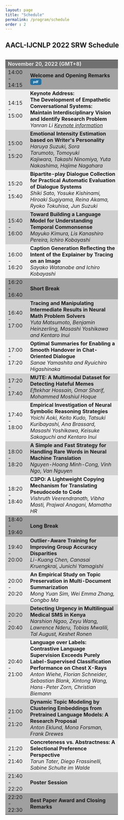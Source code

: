 ```yaml
---
layout: page
title: "Schedule"
permalink: /program/schedule
order : 2
---
```


<style>
.abs_input, .abs_input:hover {
    display: inline-block;
    width: 35px;
    height: 20px;
    background: #29ABE0;
    text-align: center;
    text-decoration: none;
    font-size: 10px;
    font-weight: bold;
    border-radius: 5px;
    color: white;
    font-weight: bold;
    line-height: 20px;
}
.pdf_input, .pdf_input:hover {
    display: inline-block;
    width: 35px;
    height: 20px;
    background: #2471A3;
    text-align: center;
    text-decoration: none;
    font-size: 10px;
    font-weight: bold;
    border-radius: 5px;
    color: white;
    font-weight: bold;
    line-height: 20px;
}
.video_input, .video_input:hover {
    display: inline-block;
    width: 45px;
    height: 20px;
    background: #1ABC9C;
    text-align: center;
    text-decoration: none;
    font-size: 10px;
    font-weight: bold;
    border-radius: 5px;
    color: white;
    font-weight: bold;
    line-height: 20px;
}
</style>

## AACL-IJCNLP 2022 SRW Schedule
<div style="float:left; width:70%; font-size: 15px;"> <table> <tbody>
<tr bgcolor="#707070"> <td colspan="2"> <font color="#e9e9e9"> <b>November 20, 2022 (GMT+8)</b> </font> </td> </tr>

<tr bgcolor="#a0a0a0">
  <td> 14:00 - 14:15 </td>
  <td> <b>Welcome and Opening Remarks</b>
  <a class='pdf_input' href="{{ site.baseurl }}/pdfs/Opening_Remarks_AACL2022SRW.pdf">pdf</a>
  </td>
</tr>

<tr bgcolor="#ededed">
  <td> 14:15 - 15:00 </td>
  <td> <b>Keynote Address: </b> <br>
  <b>The Development of Empathetic Conversational Systems: Maintain Interdisciplinary Vision and Identify Research Problem</b> <br>
  <i>Yanran Li <a href="{{ sit.baseurl }}/program/keynote">Keynote information</a></i>
  </td>
</tr>

<!--<a class='pdf_input' href="https://www.aclweb.org/anthology/2020.aacl-srw.1.pdf">pdf</a>
<a class='abs_input' href="{{ site.baseurl }}/accepted/1040.html">abs</a>
<a class='video_input' href="https://www.youtube.com/watch?v=EWo5yKSJah0">video</a>-->

<tr bgcolor="#d0d0d0">
  <td> 15:00 - 15:20 </td>
  <td>
  <b>Emotional Intensity Estimation based on Writer's Personality</b>
  <br>
  <em>Haruya Suzuki,&nbsp;Sora Tarumoto,&nbsp;Tomoyuki Kajiwara,&nbsp;Takashi Ninomiya,&nbsp;Yuta Nakashima,&nbsp;Hajime Nagahara </em>
  </td>
</tr>

<tr bgcolor="#ededed">
  <td> 15:20 - 15:40 </td>
  <td>
  <b>Bipartite-play Dialogue Collection for Practical Automatic Evaluation of Dialogue Systems</b>
  <br>
  <em>Shiki Sato, Yosuke Kishinami, Hiroaki Sugiyama, Reina Akama, Ryoko Tokuhisa, Jun Suzuki </em>
  </td>
</tr>

<tr bgcolor="#d0d0d0">
  <td> 15:40 - 16:00 </td>
  <td>
  <b>Toward Building a Language Model for Understanding Temporal Commonsense</b>
  <br>
  <em>Mayuko Kimura, Lis Kanashiro Pereira, Ichiro Kobayashi</em>
  </td>
</tr>

<tr bgcolor="#ededed">
  <td> 16:00 - 16:20 </td>
  <td>
  <b>Caption Generation Reflecting the Intent of the Explainer by Tracing on an Image</b>
  <br>
  <em>Sayako Watanabe and Ichiro Kobayashi</em>
  </td>
</tr>

<tr bgcolor="#a0a0a0">
  <td> 16:20 - 16:40 </td>
  <td> <b>Short Break</b> </td>
</tr>

<tr bgcolor="#d0d0d0">
  <td> 16:40 - 17:00 </td>
  <td>
  <b>Tracing and Manipulating Intermediate Results in Neural Math Problem Solvers</b>
  <br>
  <em>Yuta Matsumoto, Benjamin Heinzerling, Masashi Yoshikawa and Kentaro Inui</em>
  </td>
</tr>

<tr bgcolor="#ededed">
  <td> 17:00 - 17:20 </td>
  <td>
  <b>Optimal Summaries for Enabling a Smooth Handover in Chat-Oriented Dialogue</b>
  <br>
  <em>Sanae Yamashita and Ryuichiro Higashinaka</em>
  </td>
</tr>

<tr bgcolor="#d0d0d0">
  <td> 17:20 - 17:40 </td>
  <td>
  <b>MUTE: A Multimodal Dataset for Detecting Hateful Memes</b>
  <br>
  <em>Eftekhar Hossain, Omar Sharif, Mohammed Moshiul Hoque</em>
  </td>
</tr>

<tr bgcolor="#ededed">
  <td> 17:40 - 18:00 </td>
  <td>
  <b>Empirical Investigation of Neural Symbolic Reasoning Strategies</b>
  <br>
  <em>Yoichi Aoki, Keito Kudo, Tatsuki Kuribayashi, Ana Brassard, Masashi Yoshikawa, Keisuke Sakaguchi and Kentaro Inui</em>
  </td>
</tr>


<tr bgcolor="#d0d0d0">
  <td> 18:00 - 18:20 </td>
  <td>
  <b>A Simple and Fast Strategy for Handling Rare Words in Neural Machine Translation</b>
  <br>
  <em>Nguyen-Hoang Minh-Cong, Vinh Ngo, Van Nguyen</em>
  </td>
</tr>

<tr bgcolor="#ededed">
  <td> 18:20 - 18:40 </td>
  <td>
  <b>C3PO: A Lightweight Copying Mechanism for Translating Pseudocode to Code</b>
  <br>
  <em>Vishruth Veerendranath, Vibha Masti, Prajwal Anagani, Mamatha HR</em>
  </td>
</tr>

<tr bgcolor="#a0a0a0">
  <td> 18:40 - 19:40 </td>
  <td> <b>Long Break</b> </td>
</tr>


<tr bgcolor="#d0d0d0">
  <td> 19:40 - 20:00 </td>
  <td>
  <b>Outlier-Aware Training for Improving Group Accuracy Disparities</b>
  <br>
  <em>Li-Kuang Chen, Canasai Kruengkrai, Junichi Yamagishi</em>
  </td>
</tr>

<tr bgcolor="#ededed">
  <td> 20:00 - 20:20 </td>
  <td>
  <b>An Empirical Study on Topic Preservation in Multi-Document Summarization</b>
  <br>
  <em>Mong Yuan Sim, Wei Emma Zhang, Congbo Ma</em>
  </td>
</tr>

<tr bgcolor="#d0d0d0">
  <td> 20:20 - 20:40 </td>
  <td>
  <b>Detecting Urgency in Multilingual Medical SMS in Kenya</b>
  <br>
  <em>Narshion Ngao, Zeyu Wang, Lawrence Nderu, Tobias Mwalili, Tal August, Keshet Ronen</em>
  </td>
</tr>

<tr bgcolor="#ededed">
  <td> 20:40 - 21:00 </td>
  <td>
  <b>Language over Labels: Contrastive Language Supervision Exceeds Purely Label-Supervised Classification Performance on Chest X-Rays</b>
  <br>
  <em>Anton Wiehe, Florian Schneider, Sebastian Blank, Xintong Wang, Hans-Peter Zorn, Christian Biemann</em>
  </td>
</tr>


<tr bgcolor="#d0d0d0">
  <td> 21:00 - 21:20 </td>
  <td>
  <b>Dynamic Topic Modeling by Clustering Embeddings from Pretrained Language Models: A Research Proposal</b>
  <br>
  <em>Anton Eklund, Mona Forsman, Frank Drewes</em>
  </td>
</tr>

<tr bgcolor="#ededed">
  <td> 21:20 - 21:40 </td>
  <td>
  <b>Concreteness vs. Abstractness: A Selectional Preference Perspective</b>
  <br>
  <em>Tarun Tater, Diego Frassinelli, Sabine Schulte im Walde</em>
  </td>
</tr>

<tr bgcolor="#d0d0d0">
  <td> 21:40 - 22:20 </td>
  <td> <b>Poster Session</b> </td>
</tr>

<tr bgcolor="#a0a0a0">
  <td> 22:20 - 22:30 </td>
  <td> <b>Best Paper Award and Closing Remarks</b> </td>
</tr>
</tbody> </table> </div>

<br>
<br>
<br>

<script>mendeleyWebImporter = { open: function () { window.postMessage('0.523632117737538', 'https://www.softconf.com') } }</script>
